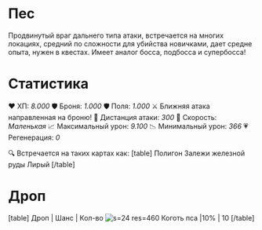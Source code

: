 # Пес
Продвинутый враг дальнего типа атаки, встречается на многих локациях, средний по сложности для убийства новичками, дает средне опыта, нужен в квестах. Имеет аналог босса, подбосса и супербосса!
# Cтатистика
❤ ХП: *8.000*
🛡 Броня: *1.000*
🛡 Поля: *1.000*
⚔ Ближняя атака направленная на броню!
🎯 Дистанция атаки: *300*
🏃 Скорость: *Маленькая*
📈 Максимальный урон: *9.100*
📉 Минимальный урон: *366*
💗 Регенерация: *0*

🔍 Встречается на таких картах как:
[table]
Полигон
Залежи железной руды
Лирый
[/table]
# Дроп
[table] Дроп | Шанс | Кол-во
![s=24 res=460]() Коготь пса |10% | 10
[/table]